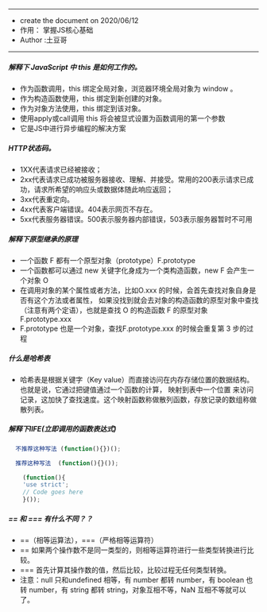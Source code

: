  * **********************************
  - create the document on 2020/06/12
  - 作用： 掌握JS核心基础
  - Author   :土豆哥
 * ***********************************

##### 解释下 JavaScript 中 this 是如何工作的。
+ 作为函数调用，this 绑定全局对象，浏览器环境全局对象为 window 。
+ 作为构造函数使用，this 绑定到新创建的对象。
+ 作为对象方法使用，this 绑定到该对象。
+ 使用apply或call调用 this 将会被显式设置为函数调用的第一个参数
+ 它是JS中进行异步编程的解决方案
##### HTTP状态码。
+ 1XX代表请求已经被接收；
+ 2xx代表请求已成功被服务器接收、理解、并接受。常用的200表示请求已成功，请求所希望的响应头或数据体随此响应返回；
+ 3xx代表重定向。
+ 4xx代表客户端错误。404表示网页不存在。
+ 5xx代表服务器错误。500表示服务器内部错误，503表示服务器暂时不可用
##### 解释下原型继承的原理
+ 一个函数 F 都有一个原型对象（prototype）F.prototype
+ 一个函数都可以通过 new 关键字化身成为一个类构造函数，new F 会产生一个对象 O
+ 在调用对象的某个属性或者方法，比如O.xxx 的时候，会首先查找对象自身是否有这个方法或者属性，
  如果没找到就会去对象的构造函数的原型对象中查找（注意有两个定语），也就是查找 O 的构造函数 F 的原型对象 F.prototype.xxx
+ F.prototype 也是一个对象，查找F.prototype.xxx 的时候会重复第 3 步的过程
##### 什么是哈希表
+ 哈希表是根据关键字（Key value）而直接访问在内存存储位置的数据结构。也就是说，它通过把键值通过一个函数的计算，
  映射到表中一个位置  来访问记录，这加快了查找速度。这个映射函数称做散列函数，存放记录的数组称做散列表。
##### 解释下IIFE(立即调用的函数表达式)
```javascript
  不推荐这种写法 (function(){})();
```
```javascript
  推荐这种写法  (function(){}());
```
```javascript
    (function(){
    'use strict';
    // Code goes here
    }());
```
##### == 和 === 有什么不同？？
 + ==（相等运算法），===（严格相等运算符）
 + == 如果两个操作数不是同一类型的，则相等运算符进行一些类型转换进行比较。
 + === 首先计算其操作数的值，然后比较，比较过程无任何类型转换。
 + 注意：null 只和undefined 相等，有 number 都转 number，有 boolean 也转 number，有 string 都转 string，对象互相不等，NaN 互相不等就可以了。